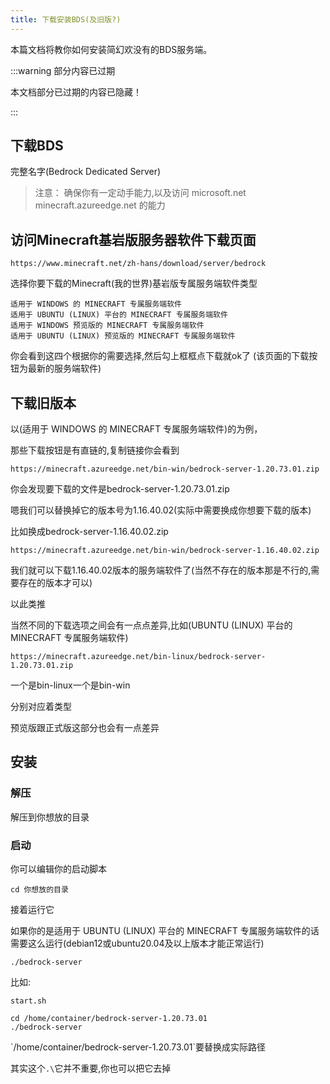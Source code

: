 ```yaml
---
title: 下载安装BDS(及旧版?)
---
```


本篇文档将教你如何安装简幻欢没有的BDS服务端。

:::warning 部分内容已过期

本文档部分已过期的内容已隐藏！

:::

## 下载BDS

完整名字(Bedrock Dedicated Server)
> 注意：
> 确保你有一定动手能力,以及访问
microsoft.net
minecraft.azureedge.net
的能力

## 访问Minecraft基岩版服务器软件下载页面

``` text
https://www.minecraft.net/zh-hans/download/server/bedrock
```

选择你要下载的Minecraft(我的世界)基岩版专属服务端软件类型
``` text
适用于 WINDOWS 的 MINECRAFT 专属服务端软件
适用于 UBUNTU (LINUX) 平台的 MINECRAFT 专属服务端软件
适用于 WINDOWS 预览版的 MINECRAFT 专属服务端软件
适用于 UBUNTU (LINUX) 预览版的 MINECRAFT 专属服务端软件
```
你会看到这四个根据你的需要选择,然后勾上框框点下载就ok了
(该页面的下载按钮为最新的服务端软件)

## 下载旧版本

以(适用于 WINDOWS 的 MINECRAFT 专属服务端软件)的为例，

那些下载按钮是有直链的,复制链接你会看到

``` text
https://minecraft.azureedge.net/bin-win/bedrock-server-1.20.73.01.zip
```

你会发现要下载的文件是bedrock-server-1.20.73.01.zip

嗯我们可以替换掉它的版本号为1.16.40.02(实际中需要换成你想要下载的版本)

比如换成bedrock-server-1.16.40.02.zip

``` text
https://minecraft.azureedge.net/bin-win/bedrock-server-1.16.40.02.zip
```

我们就可以下载1.16.40.02版本的服务端软件了(当然不存在的版本那是不行的,需要存在的版本才可以)

以此类推

当然不同的下载选项之间会有一点点差异,比如(UBUNTU (LINUX) 平台的 MINECRAFT 专属服务端软件)

``` text
https://minecraft.azureedge.net/bin-linux/bedrock-server-1.20.73.01.zip
```

一个是bin-linux一个是bin-win

分别对应着类型

预览版跟正式版这部分也会有一点差异

## 安装

### 解压

解压到你想放的目录

### 启动
你可以编辑你的启动脚本
``` text
cd 你想放的目录
```
接着运行它
<!-- ``` text
.\bedrock-server.exe
``` -->
如果你的是适用于 UBUNTU (LINUX) 平台的 MINECRAFT 专属服务端软件的话需要这么运行(debian12或ubuntu20.04及以上版本才能正常运行)
``` text
./bedrock-server
```

比如:

<!-- `start.bat`
``` text
cd C:\container\bedrock-server-1.20.73.01
.\bedrock-server.exe
``` -->
`start.sh`
``` text
cd /home/container/bedrock-server-1.20.73.01
./bedrock-server
```

<!--`C:\container\bedrock-server-1.20.73.01`,-->`/home/container/bedrock-server-1.20.73.01`要替换成实际路径
其实这个`.\`它并不重要,你也可以把它去掉